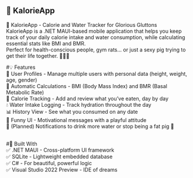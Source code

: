 ## 🐷 KalorieApp

🐽 KalorieApp - Calorie and Water Tracker for Glorious Gluttons<br>
KalorieApp is a .NET MAUI-based mobile application that helps you keep track of your daily calorie intake and water consumption, while calculating essential stats like BMI and BMR.<br>
Perfect for health-conscious people, gym rats... or just a sexy pig trying to get their life together. 🐷💧🔥<br>

#💡 Features<br>
🧠 User Profiles - Manage multiple users with personal data (height, weight, age, gender)<br>
🧮 Automatic Calculations - BMI (Body Mass Index) and BMR (Basal Metabolic Rate)<br>
🍖 Calorie Tracking - Add and review what you’ve eaten, day by day<br>
💧 Water Intake Logging - Track hydration throughout the day<br>
📊 History View - See what you consumed on any date<br>
🐽 Funny UI - Motivational messages with a playful attitude<br>
🔔 (Planned) Notifications to drink more water or stop being a fat pig 🐷<br><br>

#📱 Built With<br>
✅ .NET MAUI - Cross-platform UI framework<br>
✅ SQLite - Lightweight embedded database<br>
✅ C# - For beautiful, powerful logic<br>
✅ Visual Studio 2022 Preview - IDE of dreams<br>
